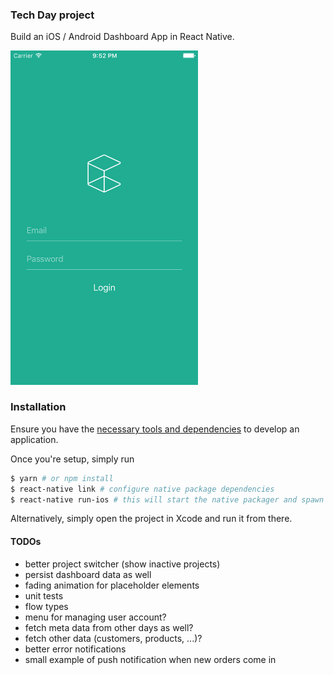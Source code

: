 ### Tech Day project
Build an iOS / Android Dashboard App in React Native.

<img src="home.png" alt="Home screen" width="300">

### Installation
Ensure you have the [necessary tools and dependencies](https://facebook.github.io/react-native/docs/getting-started.html) to develop an application.

Once you're setup, simply run

```bash
$ yarn # or npm install
$ react-native link # configure native package dependencies
$ react-native run-ios # this will start the native packager and spawn the iOS simulator
```

Alternatively, simply open the project in Xcode and run it from there.


#### TODOs
- better project switcher (show inactive projects)
- persist dashboard data as well
- fading animation for placeholder elements
- unit tests
- flow types
- menu for managing user account?
- fetch meta data from other days as well?
- fetch other data (customers, products, ...)?
- better error notifications
- small example of push notification when new orders come in
